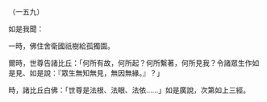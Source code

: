 （一五九）

如是我聞：

一時，佛住舍衛國祇樹給孤獨園。

爾時，世尊告諸比丘：「何所有故，何所起？何所繫著，何所見我？令諸眾生作如是見、如是說：『眾生無知無見，無因無緣。』？」

時，諸比丘白佛：「世尊是法根、法眼、法依……」如是廣說，次第如上三經。



